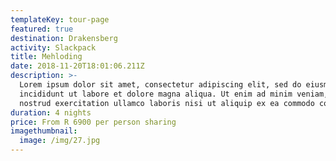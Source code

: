 ```yaml
---
templateKey: tour-page
featured: true
destination: Drakensberg
activity: Slackpack
title: Mehloding
date: 2018-11-20T18:01:06.211Z
description: >-
  Lorem ipsum dolor sit amet, consectetur adipiscing elit, sed do eiusmod tempor
  incididunt ut labore et dolore magna aliqua. Ut enim ad minim veniam, quis
  nostrud exercitation ullamco laboris nisi ut aliquip ex ea commodo consequat.
duration: 4 nights
price: From R 6900 per person sharing
imagethumbnail:
  image: /img/27.jpg
---
```



